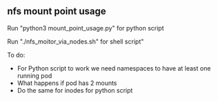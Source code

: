 nfs mount point usage
---
Run "python3 mount_point_usage.py" for python script

Run "./nfs_moitor_via_nodes.sh" for shell script"

To do:

- For Python script to work we need namespaces to have at least one running pod
- What happens if pod has 2 mounts
- Do the same for inodes for python script

